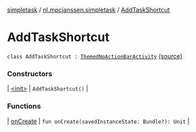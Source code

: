[simpletask](../../index.md) / [nl.mpcjanssen.simpletask](../index.md) / [AddTaskShortcut](.)

# AddTaskShortcut

`class AddTaskShortcut : `[`ThemedNoActionBarActivity`](../-themed-no-action-bar-activity/index.md) [(source)](https://github.com/mpcjanssen/simpletask-android/blob/master/src/main/java/nl/mpcjanssen/simpletask/AddTaskShortcut.kt#L35)

### Constructors

| [&lt;init&gt;](-init-.md) | `AddTaskShortcut()` |

### Functions

| [onCreate](on-create.md) | `fun onCreate(savedInstanceState: Bundle?): Unit` |

